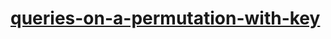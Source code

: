 # [queries-on-a-permutation-with-key](https://leetcode-cn.com/problems/queries-on-a-permutation-with-key)
